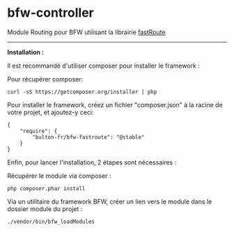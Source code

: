 bfw-controller
=
Module Routing pour BFW utilisant la librairie  [fastRoute](https://github.com/nikic/FastRoute)


---

__Installation :__

Il est recommandé d'utiliser composer pour installer le framework :

Pour récupérer composer:
```
curl -sS https://getcomposer.org/installer | php
```

Pour installer le framework, créez un fichier "composer.json" à la racine de votre projet, et ajoutez-y ceci:
```
{
    "require": {
        "bulton-fr/bfw-fastroute": "@stable"
    }
}
```

Enfin, pour lancer l'installation, 2 étapes sont nécessaires :

Récupérer le module via composer :
```
php composer.phar install
```
Via un utilitaire du framework BFW, créer un lien vers le module dans le dossier module du projet :
```
./vendor/bin/bfw_loadModules
```
